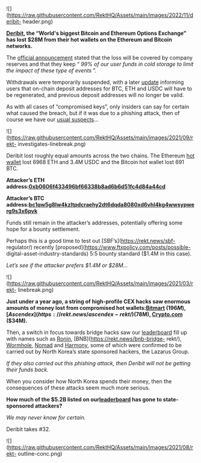 ![](https://raw.githubusercontent.com/RektHQ/Assets/main/images/2022/11/deribit-
header.png)

**[Deribit](https://www.deribit.com/), the “World's biggest Bitcoin and
Ethereum Options Exchange” has lost $28M from their hot wallets on the
Ethereum and Bitcoin networks.**

The [official
announcement](https://twitter.com/DeribitExchange/status/1587701883778523136)
stated that the loss will be covered by company reserves and that they keep “
_99% of our user funds in cold storage to limit the impact of these type of
events_ ”.

Withdrawals were temporarily suspended, with a later
[update](https://twitter.com/DeribitExchange/status/1587830167006810115)
informing users that on-chain deposit addresses for BTC, ETH and USDC will
have to be regenerated, and previous deposit addresses will no longer be
valid.

As with all cases of “compromised keys”, only insiders can say for certain
what caused the breach, but if it was due to a phishing attack, then of course
we have our [usual suspects](https://rekt.news/big-phish/)…

![](https://raw.githubusercontent.com/RektHQ/Assets/main/images/2021/09/rekt-
investigates-linebreak.png)

Deribit lost roughly equal amounts across the two chains. The Ethereum [hot
wallet](https://etherscan.io/address/0x58f56615180a8eea4c462235d9e215f72484b4a3)
lost 6968 ETH and 3.4M USDC and the Bitcoin hot wallet lost 691 BTC.

 **Attacker’s ETH
address:[0xb0606f433496bf66338b8ad6b6d51fc4d84a44cd](https://etherscan.io/address/0xb0606f433496bf66338b8ad6b6d51fc4d84a44cd)**

 **Attacker’s BTC
address:[bc1qw5g8lw4kzltpdcraehy2dt6dqda8080xd6vhl4kg4wwsypwerg9s3x6pvk](https://blockchair.com/bitcoin/address/bc1qw5g8lw4kzltpdcraehy2dt6dqda8080xd6vhl4kg4wwsypwerg9s3x6pvk)**

Funds still remain in the attacker’s addresses, potentially offering some hope
for a bounty settlement.

Perhaps this is a good time to test out [SBF’s](https://rekt.news/sbf-
regulator/) recently [proposed](https://www.ftxpolicy.com/posts/possible-
digital-asset-industry-standards) 5:5 bounty standard ($1.4M in this case).

 _Let’s see if the attacker prefers $1.4M or $28M…_

![](https://raw.githubusercontent.com/RektHQ/Assets/main/images/2021/03/rekt-
linebreak.png)

 **Just under a year ago, a string of high-profile CEX hacks saw enormous
amounts of money lost from compromised hot
wallets:[Bitmart](https://rekt.news/bitmart-rekt/) ($196M),
[Ascendex](https://rekt.news/ascendex-rekt/) ($78M),
[Crypto.com](https://rekt.news/cryptocom-rekt/) ($34M).**

Then, a switch in focus towards bridge hacks saw our
[leaderboard](https://rekt.news/leaderboard/) fill up with names such as
[Ronin](https://rekt.news/ronin-rekt/), [BNB](https://rekt.news/bnb-bridge-
rekt/), [Wormhole](https://rekt.news/wormhole-rekt/),
[Nomad](https://rekt.news/nomad-rekt/) and
[Harmony](https://rekt.news/harmony-rekt/), some of which were confirmed to be
carried out by North Korea’s state sponsored hackers, the Lazarus Group.

 _If they also carried out this phishing attack, then Deribit will not be
getting their funds back._

When you consider how North Korea spends their money, then the consequences of
these attacks seem much more serious.

 **How much of the $5.2B listed on
our[leaderboard](https://rekt.news/leaderboard/) has gone to state-sponsored
attackers?**

 _We may never know for certain._

Deribit takes #32.

![](https://raw.githubusercontent.com/RektHQ/Assets/main/images/2021/08/rekt-
outline-conc.png)


